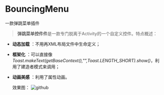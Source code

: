 # BouncingMenu
一款弹跳菜单插件
>**弹跳菜单控件件**是一款专门脱离于Activity的一个自定义控件。特点概述：
 
- **动态加载** ：不用再XML布局文件中生命定义；
- **框架化** ：可以直接像*Toast.makeText(getBaseContext(),"",Toast.LENGTH_SHORT).show()*，利用了建造者模式来调用；
- **动画美感** ：利用了属性动画。

    效果图：
![github](https://github.com/heavenxue/BouncingMenu/raw/master/doc/shoot.png "github")


